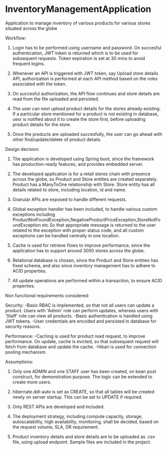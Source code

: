# InventoryManagementApplication
Application to manage inventory of various products for various stores situated across the globe

Workflow:

1. Login has to be performed using username and password.  On succesful authentication, JWT token is returned which is to be used for subsequent requests.  Token expiration is set at 30 mins to avoid frequent logins.

2. Whenever an API is triggered with JWT token, say Upload store details API, authorization is performed at each API method based on the roles associated with the token.

3. On succesful authorization, the API flow continues and store details are read from the file uploaded and persisted.

4. The user can next upload product details for the stores already existing.  If a particular store mentioned for a product is not existing in database, uesr is notified about it to create the store first, before uploading product details for the store.

5. Once the products are uploaded succesfully, the user can go ahead with other find/update/delete of product details.

Design decision:

1. The application is developed using Spring boot, since the framework has production-ready features, and provides embedded server.

2. The developed application is for a retail stores chain with presence across the globe, so Product and Store entities are created separately.  Product has a ManyToOne relationship with Store.  Store entity has all details related to store, including location, id and name.

3. Granular APIs are exposed to handle different requests.

4. Global exception handler has been included, to handle various custom exceptions including ProductNotFoundException,NegativeProductPriceException,StoreNotFoundException etc.So that appropriate message is returned to the user related to the exception with proper status code, and all custom exceptions can be handled centrally in one location.

5. Cache is used for retrieve flows to improve performance, since the application has to support around 3000 stores across the globe.

6. Relational database is chosen, since the Product and Store entities has fixed schema, and also since inventory management has to adhere to ACID properties.

7. All update operations are performed within a transaction, to ensure ACID properties.


Non functional requirements considered:

Security: 
	-Basic RBAC is implemented, so that not all users can update a product.  Users with 'Admin' role can perform updates, whereas users with 'Staff' role can view all products.
	-Basic authentication is handled using JWT tokens.
	-User credentials are encoded and persisted in database for security reasons.
	  
Performance:
	-Caching is used for product read request, to improve performance.  On update, cache is evicted, so that subsequent request will fetch from database and update the cache.
	-Hikari is used for connection pooling mechanism.
	
	
Assumptions:

1. Only one ADMIN and one STAFF user has been created, on bean post construct, for demonstration purpose.  The logic can be extended to create more users.

2. hibernate.ddl-auto is set as CREATE, so that all tables will be created newly on server startup.  This can be set to UPDATE if required.

3. Only REST APIs are developed and included.

4. The deployment strategy, including compute capacity, storage, autoscalability, high availability, monitoring, shall be decided, based on the request volume, SLA, DR requirement.

5. Product inventory details and store details are to be uploaded as .csv file, using upload endpoint.  Sample files are included in the project.



